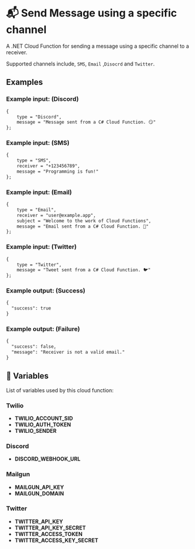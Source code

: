 # 📬 Send Message using a specific channel

A .NET Cloud Function for sending a message using a specific channel to a receiver.

Supported channels include, `SMS`, `Email` ,`Disocrd` and `Twitter`.

## Examples

### Example input: (Discord)

```markdown
{
    type = "Discord",
    message = "Message sent from a C# Cloud Function. 😏"
};
```

### Example input: (SMS)

```markdown
{
    type = "SMS",
    receiver = "+123456789",
    message = "Programming is fun!"
};
```

### Example input: (Email)

```markdown
{
    type = "Email",
    receiver = "user@example.app",
    subject = "Welcome to the work of Cloud Functions",
    message = "Email sent from a C# Cloud Function. 👀"
};
```

### Example input: (Twitter)

```markdown
{
    type = "Twitter",
    message = "Tweet sent from a C# Cloud Function. 🐦"
};
```

### Example output: (Success)

```markdown
{
  "success": true
}
```

### Example output: (Failure)

```markdown
{
  "success": false,
  "message": "Receiver is not a valid email."
}
```

## 📝 Variables

List of variables used by this cloud function:

### Twilio

- **TWILIO_ACCOUNT_SID**
- **TWILIO_AUTH_TOKEN**
- **TWILIO_SENDER**

### Discord

- **DISCORD_WEBHOOK_URL**

### Mailgun

- **MAILGUN_API_KEY**
- **MAILGUN_DOMAIN**

### Twitter

- **TWITTER_API_KEY**
- **TWITTER_API_KEY_SECRET**
- **TWITTER_ACCESS_TOKEN**
- **TWITTER_ACCESS_KEY_SECRET**

<!-- To be continued  -->
<!-- To do:

1. Complete the variables
2. add the deployment step by step process
3. add the notes -->
